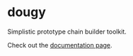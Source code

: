 dougy
=====

Simplistic prototype chain builder toolkit.

Check out the [documentation page](https://benqus.github.io/dougy).